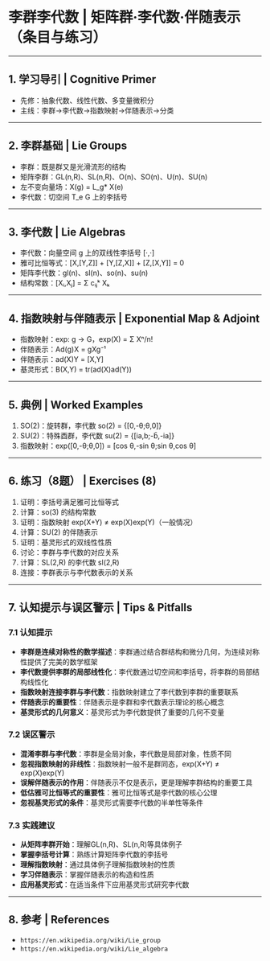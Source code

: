 # 李群李代数 | 矩阵群·李代数·伴随表示（条目与练习）

---

## 1. 学习导引 | Cognitive Primer

- 先修：抽象代数、线性代数、多变量微积分
- 主线：李群→李代数→指数映射→伴随表示→分类

---

## 2. 李群基础 | Lie Groups

- 李群：既是群又是光滑流形的结构
- 矩阵李群：GL(n,R)、SL(n,R)、O(n)、SO(n)、U(n)、SU(n)
- 左不变向量场：X(g) = L_g* X(e)
- 李代数：切空间 T_e G 上的李括号

---

## 3. 李代数 | Lie Algebras

- 李代数：向量空间 g 上的双线性李括号 [·,·]
- 雅可比恒等式：[X,[Y,Z]] + [Y,[Z,X]] + [Z,[X,Y]] = 0
- 矩阵李代数：gl(n)、sl(n)、so(n)、su(n)
- 结构常数：[Xᵢ,Xⱼ] = Σ cᵢⱼᵏ Xₖ

---

## 4. 指数映射与伴随表示 | Exponential Map & Adjoint

- 指数映射：exp: g → G，exp(X) = Σ Xⁿ/n!
- 伴随表示：Ad(g)X = gXg⁻¹
- 伴随表示：ad(X)Y = [X,Y]
- 基灵形式：B(X,Y) = tr(ad(X)ad(Y))

---

## 5. 典例 | Worked Examples

1) SO(2)：旋转群，李代数 so(2) = {[0,-θ;θ,0]}
2) SU(2)：特殊酉群，李代数 su(2) = {[ia,b;-b̄,-ia]}
3) 指数映射：exp([0,-θ;θ,0]) = [cos θ,-sin θ;sin θ,cos θ]

---

## 6. 练习（8题） | Exercises (8)

1) 证明：李括号满足雅可比恒等式
2) 计算：so(3) 的结构常数
3) 证明：指数映射 exp(X+Y) ≠ exp(X)exp(Y)（一般情况）
4) 计算：SU(2) 的伴随表示
5) 证明：基灵形式的双线性性质
6) 讨论：李群与李代数的对应关系
7) 计算：SL(2,R) 的李代数 sl(2,R)
8) 连接：李群表示与李代数表示的关系

---

## 7. 认知提示与误区警示 | Tips & Pitfalls

### 7.1 认知提示

- **李群是连续对称性的数学描述**：李群通过结合群结构和微分几何，为连续对称性提供了完美的数学框架
- **李代数提供李群的局部线性化**：李代数通过切空间和李括号，将李群的局部结构线性化
- **指数映射连接李群与李代数**：指数映射建立了李代数到李群的重要联系
- **伴随表示的重要性**：伴随表示是李群和李代数表示理论的核心概念
- **基灵形式的几何意义**：基灵形式为李代数提供了重要的几何不变量

### 7.2 误区警示

- **混淆李群与李代数**：李群是全局对象，李代数是局部对象，性质不同
- **忽视指数映射的非线性**：指数映射一般不是群同态，exp(X+Y) ≠ exp(X)exp(Y)
- **误解伴随表示的作用**：伴随表示不仅是表示，更是理解李群结构的重要工具
- **低估雅可比恒等式的重要性**：雅可比恒等式是李代数的核心公理
- **忽视基灵形式的条件**：基灵形式需要李代数的半单性等条件

### 7.3 实践建议

- **从矩阵李群开始**：理解GL(n,R)、SL(n,R)等具体例子
- **掌握李括号计算**：熟练计算矩阵李代数的李括号
- **理解指数映射**：通过具体例子理解指数映射的性质
- **学习伴随表示**：掌握伴随表示的构造和性质
- **应用基灵形式**：在适当条件下应用基灵形式研究李代数

---

## 8. 参考 | References

- `https://en.wikipedia.org/wiki/Lie_group`
- `https://en.wikipedia.org/wiki/Lie_algebra`
